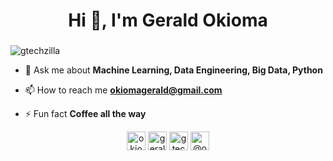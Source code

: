 <h1 align="center">Hi 👋, I'm Gerald Okioma</h1>
<h3 align="center"> </h3>

<p align="left"> <img src="https://komarev.com/ghpvc/?username=gtechzilla" alt="gtechzilla" /> </p>


- 💬 Ask me about **Machine Learning, Data Engineering, Big Data, Python**

- 📫 How to reach me **okiomagerald@gmail.com**

- ⚡ Fun fact **Coffee all the way**



<p align="center">
<a href="https://twitter.com/okiomagerald" target="blank"><img align="center" src="https://cdn.jsdelivr.net/npm/simple-icons@3.0.1/icons/twitter.svg" alt="okiomagerald" height="30" width="30" /></a>
<a href="https://linkedin.com/in/gerald okioma" target="blank"><img align="center" src="https://cdn.jsdelivr.net/npm/simple-icons@3.0.1/icons/linkedin.svg" alt="gerald okioma" height="30" width="30" /></a>
<a href="https://kaggle.com/gtechzilla" target="blank"><img align="center" src="https://cdn.jsdelivr.net/npm/simple-icons@3.0.1/icons/kaggle.svg" alt="gtechzilla" height="30" width="30" /></a>
<a href="https://medium.com/@okiomagerald" target="blank"><img align="center" src="https://cdn.jsdelivr.net/npm/simple-icons@3.0.1/icons/medium.svg" alt="@okiomagerald" height="30" width="30" /></a>
</p>
